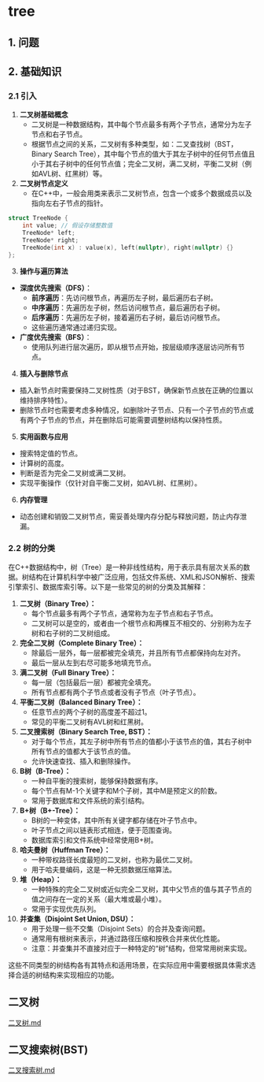 # tree

## 1. 问题

## 2. 基础知识

### 2.1 引入

1. **二叉树基础概念**
   - 二叉树是一种数据结构，其中每个节点最多有两个子节点，通常分为左子节点和右子节点。
   - 根据节点之间的关系，二叉树有多种类型，如：二叉查找树（BST，Binary Search Tree），其中每个节点的值大于其左子树中的任何节点值且小于其右子树中的任何节点值；完全二叉树，满二叉树，平衡二叉树（例如AVL树、红黑树）等。
2. **二叉树节点定义**
   - 在C++中，一般会用类来表示二叉树节点，包含一个或多个数据成员以及指向左右子节点的指针。

```c++
struct TreeNode {
    int value; // 假设存储整数值
    TreeNode* left;
    TreeNode* right;
    TreeNode(int x) : value(x), left(nullptr), right(nullptr) {}
};
```

3. **操作与遍历算法**

- **深度优先搜索（DFS）**：
  - **前序遍历**：先访问根节点，再遍历左子树，最后遍历右子树。
  - **中序遍历**：先遍历左子树，然后访问根节点，最后遍历右子树。
  - **后序遍历**：先遍历左子树，接着遍历右子树，最后访问根节点。
  - 这些遍历通常通过递归实现。
- **广度优先搜索（BFS）**：
  - 使用队列进行层次遍历，即从根节点开始，按层级顺序逐层访问所有节点。

4. **插入与删除节点**

- 插入新节点时需要保持二叉树性质（对于BST，确保新节点放在正确的位置以维持排序特性）。
- 删除节点时也需要考虑多种情况，如删除叶子节点、只有一个子节点的节点或有两个子节点的节点，并在删除后可能需要调整树结构以保持性质。

5. **实用函数与应用**

- 搜索特定值的节点。
- 计算树的高度。
- 判断是否为完全二叉树或满二叉树。
- 实现平衡操作（仅针对自平衡二叉树，如AVL树、红黑树）。

6. **内存管理**

- 动态创建和销毁二叉树节点，需妥善处理内存分配与释放问题，防止内存泄漏。

### 2.2 树的分类

在C++数据结构中，树（Tree）是一种非线性结构，用于表示具有层次关系的数据。树结构在计算机科学中被广泛应用，包括文件系统、XML和JSON解析、搜索引擎索引、数据库索引等。以下是一些常见的树的分类及其解释：

1. **二叉树（Binary Tree）：**
   - 每个节点最多有两个子节点，通常称为左子节点和右子节点。
   - 二叉树可以是空的，或者由一个根节点和两棵互不相交的、分别称为左子树和右子树的二叉树组成。
2. **完全二叉树（Complete Binary Tree）：**
   - 除最后一层外，每一层都被完全填充，并且所有节点都保持向左对齐。
   - 最后一层从左到右尽可能多地填充节点。
3. **满二叉树（Full Binary Tree）：**
   - 每一层（包括最后一层）都被完全填充。
   - 所有节点都有两个子节点或者没有子节点（叶子节点）。
4. **平衡二叉树（Balanced Binary Tree）：**
   - 任意节点的两个子树的高度差不超过1。
   - 常见的平衡二叉树有AVL树和红黑树。
5. **二叉搜索树（Binary Search Tree, BST）：**
   - 对于每个节点，其左子树中所有节点的值都小于该节点的值，其右子树中所有节点的值都大于该节点的值。
   - 允许快速查找、插入和删除操作。
6. **B树（B-Tree）：**
   - 一种自平衡的搜索树，能够保持数据有序。
   - 每个节点有M-1个关键字和M个子树，其中M是预定义的阶数。
   - 常用于数据库和文件系统的索引结构。
7. **B+树（B+-Tree）：**
   - B树的一种变体，其中所有关键字都存储在叶子节点中。
   - 叶子节点之间以链表形式相连，便于范围查询。
   - 数据库索引和文件系统中经常使用B+树。
8. **哈夫曼树（Huffman Tree）：**
   - 一种带权路径长度最短的二叉树，也称为最优二叉树。
   - 用于哈夫曼编码，这是一种无损数据压缩算法。
9. **堆（Heap）：**
   - 一种特殊的完全二叉树或近似完全二叉树，其中父节点的值与其子节点的值之间存在一定的关系（最大堆或最小堆）。
   - 常用于实现优先队列。
10. **并查集（Disjoint Set Union, DSU）：**
    - 用于处理一些不交集（Disjoint Sets）的合并及查询问题。
    - 通常用有根树来表示，并通过路径压缩和按秩合并来优化性能。
    - 注意：并查集并不直接对应于一种特定的“树”结构，但常常用树来实现。

这些不同类型的树结构各有其特点和适用场景，在实际应用中需要根据具体需求选择合适的树结构来实现相应的功能。

## 二叉树

[二叉树.md](https://github.com/niu0217/Documents/blob/main/C%2B%2B/datastructure/二叉树.md)

## 二叉搜索树(BST)

[二叉搜索树.md](https://github.com/niu0217/Documents/blob/main/C%2B%2B/datastructure/二叉搜索树.md)